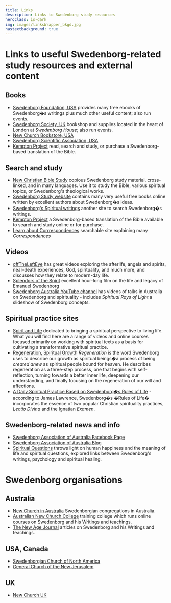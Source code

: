 ```yaml
---
title: Links
description: Links to Swedenborg study resources
heroclass: is-dark
img: images/linksWrapper_bkgd.jpg
hastextbackground: true
---
```


# Links to useful Swedenborg-related study resources and external content

## Books

- [Swedenborg Foundation, USA](http:/www.swedenborg.com) provides many free ebooks of Swedenborg�s writings plus much other useful content; also run events.
- [Swedenborg Society, UK](http:/www.swedenborg.org.uk) bookshop and supplies located in the heart of London at _Swedenborg House_; also run events.
- [New Church Bookstore, USA](https://www.newchurchbooks.com)
- [Swedenborg Scientific Association, USA](http:/www.newphilosophyonline.org)
- [Kempton Project](http:/www.kemptonproject.org) read, search and study, or purchase a Swedenborg-based translation of the Bible.

## Search and study

- [New Christian Bible Study](http:/www.newchristianbiblestudy.org/Swedenborg) copious Swedenborg study material, cross-linked, and in many languages. Use it to study the Bible, various spiritual topics, or Swedenborg's theological works.
- [Swedenborg Study website](http://www.swedenborgstudy.com/websites.htm) contains many very useful free books online written by excellent authors about Swedenborg�s ideas.
- [Swedenborg's Spiritual writings](http:/www.heavenlydoctrines.org/dtSearch.html) another site to search Swedenborg�s writings.
- [Kempton Project](http:/www.kemptonproject.org) a Swedenborg-based translation of the Bible available to search and study online or for purchase.
- [Learn about Corrrespondences](http://www.scienceofcorrespondences.com) searchable site explaining many _Correspondences_

## Videos

- [offTheLeftEye](https://offthelefteye.com) has great videos exploring the afterlife, angels and spirits, near-death experiences, God, spirituality, and much more, and discusses how they relate to modern-day life.
- [Splendors of the Spirit](https:/www.youtube.com/watch?v=RdzeFKh9_D4) excellent hour-long film on the life and legacy of Emanuel Swedenborg
- [Swedenborg Australia YouTube channel](https:/www.youtube.com/channel/UC_YRMrzGHVbP23SQAXYK8lQ) has videos of talks in Australia on Swedenborg and spirituality - includes _Spiritual Rays of Light_ a slideshow of Swedenborg concepts.

## Spiritual practice sites

- [Spirit and Life](http:/spiritandlife.net/page2.html) dedicated to bringing a spiritual perspective to living life. What you will find here are a range of videos and online courses focused primarily on working with spiritual texts as a basis for cultivating a transformative spiritual practice.
- [Regeneration, Spiritual Growth](http:/www.swedenborg.com/emanuel-swedenborg/explore/regeneration) _Regeneration_ is the word Swedenborg uses to describe our growth as spiritual beings�a process of being _created anew_ as spiritual people bound for heaven. He describes regeneration as a three-step process, one that begins with self-reflection, turning towards a better inner life, deepening our understanding, and finally focusing on the regeneration of our will and affections.
- [A Daily Spiritual Practice Based on Swedenborg�s Rules of Life](https:/swedenborg.com/daily-spiritual-practice-based-swedenborgs-rules-life) - according to James Lawrence, Swedenborg�s �Rules of Life� incorporates the essence of two popular Christian spirituality practices, _Lectio Divina_ and the Ignatian _Examen_.

## Swedenborg-related news and info

- [Swedenborg Association of Australia Facebook Page](https:/www.facebook.com/pages/Swedenborg-Association-of-Australia/104862382911851)
- [Swedenborg Association of Australia Blog](http:/swedenborgaustralia.blogspot.com)
- [Spiritual Questions](http:/spiritualquestions.org.uk) throws light on human happiness and the meaning of life and spiritual questions, explored links between Swedenborg's writings, psychology and spiritual healing.

# Swedenborg organisations

## Australia

- [New Church in Australia](http:/www.newchurch.net.au) Swedenborgian congregations in Australia.
- [Australian New Church College](http:/anccollege.org) training college which runs online courses on Swedenborg and his Writings and teachings.
- [The New Age Journal](http:/thenewage.net.au) articles on Swedenborg and his Writings and teachings.

## USA, Canada

- [Swedenborgian Church of North America](http:/www.swedenborg.org)
- [General Church of the New Jerusalem](http:/www.newchurch.org)

## UK

- [New Church UK](https://newchurch.org.uk)